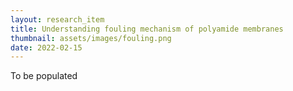 ```yaml
---
layout: research_item
title: Understanding fouling mechanism of polyamide membranes
thumbnail: assets/images/fouling.png
date: 2022-02-15
---
```


To be populated